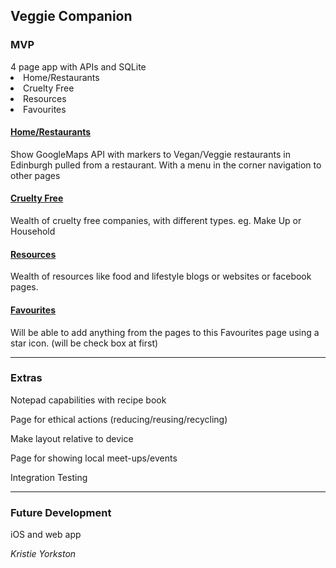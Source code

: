 <h2>Veggie Companion</h2>

<h3>MVP</h3>
4 page app with APIs and SQLite
<li>Home/Restaurants</li>
<li>Cruelty Free</li>
<li>Resources</li>
<li>Favourites</li>

<u><h4>Home/Restaurants</h4></u>

Show GoogleMaps API with markers to Vegan/Veggie restaurants in Edinburgh pulled from a restaurant.
With a menu in the corner navigation to other pages

<u><h4>Cruelty Free</h4></u>

Wealth of cruelty free companies, with different types. eg. Make Up or Household


<u><h4>Resources</h4></u>

Wealth of resources like food and lifestyle blogs or websites or facebook pages.

<u><h4>Favourites</h4></u>

Will be able to add anything from the pages to this Favourites page using a star icon.
(will be check box at first)

-------

<h3>Extras</h3>

Notepad capabilities with recipe book

Page for ethical actions (reducing/reusing/recycling)

Make layout relative to device

Page for showing local meet-ups/events

Integration Testing

------

<h3>Future Development</h3>
iOS and web app

*Kristie Yorkston*
